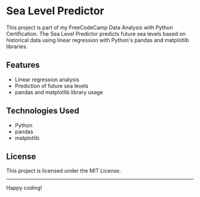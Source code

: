 # Sea Level Predictor

This project is part of my FreeCodeCamp Data Analysis with Python Certification. The Sea Level Predictor predicts future sea levels based on historical data using linear regression with Python's pandas and matplotlib libraries.

## Features
- Linear regression analysis
- Prediction of future sea levels
- pandas and matplotlib library usage

## Technologies Used
- Python
- pandas
- matplotlib

## License
This project is licensed under the MIT License.

---

Happy coding!
